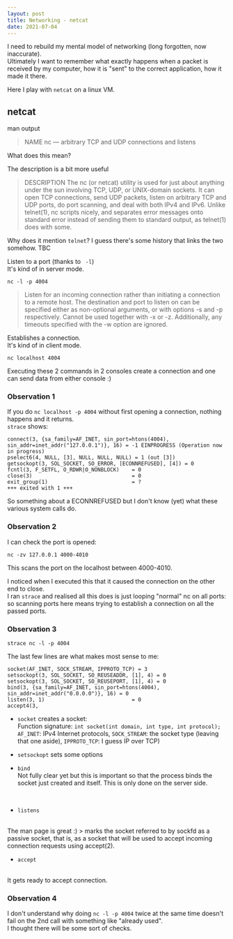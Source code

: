 ```yaml
---
layout: post
title: Networking - netcat
date: 2021-07-04
---
```


I need to rebuild my mental model of networking (long forgotten, now inaccurate).
<br>
Ultimately I want to remember what exactly happens when a packet is received by my computer, how it is "sent" to the correct application, how it made it there.

Here I play with `netcat` on a linux VM.

## netcat

man output

> NAME
> nc — arbitrary TCP and UDP connections and listens

What does this mean?

The description is a bit more useful

> DESCRIPTION
> The nc (or netcat) utility is used for just about anything under the sun involving TCP, UDP, or UNIX-domain sockets.  It can open TCP connections, send UDP packets, listen on arbitrary TCP and UDP ports, do port scanning, and deal with both IPv4 and IPv6.  Unlike telnet(1), nc scripts nicely, and separates error messages onto standard error instead of sending them to standard output, as telnet(1) does with some.

Why does it mention `telnet`? I guess there's some history that links the two somehow. TBC

Listen to a port (thanks to ` -l`)
<br>
It's kind of in server mode.

```
nc -l -p 4004
```


> Listen for an incoming connection rather than initiating a connection to a remote host.  The destination and port to listen on can be specified either as non-optional arguments, or with options -s and -p respectively.  Cannot be used together with -x or -z.  Additionally, any timeouts specified with the -w option are ignored.

Establishes a connection.
<br>
It's kind of in client mode.

```
nc localhost 4004
```

Executing these 2 commands in 2 consoles create a connection and one can send data from either console :)


### Observation 1

If you do `nc localhost -p 4004` without first opening a connection, nothing happens and it returns.
<br>
`strace` shows:

```
connect(3, {sa_family=AF_INET, sin_port=htons(4004), sin_addr=inet_addr("127.0.0.1")}, 16) = -1 EINPROGRESS (Operation now in progress)
pselect6(4, NULL, [3], NULL, NULL, NULL) = 1 (out [3])
getsockopt(3, SOL_SOCKET, SO_ERROR, [ECONNREFUSED], [4]) = 0
fcntl(3, F_SETFL, O_RDWR|O_NONBLOCK)    = 0
close(3)                                = 0
exit_group(1)                           = ?
+++ exited with 1 +++
```

So something about a ECONNREFUSED but I don't know (yet) what these various system calls do.


### Observation 2

I can check the port is opened:

```
nc -zv 127.0.0.1 4000-4010
```

This scans the port on the localhost between 4000-4010.

I noticed when I executed this that it caused the connection on the other end to close.
<br>I ran `strace` and realised all this does is just looping "normal" nc on all ports: so scanning ports here means trying to establish a connection on all the passed ports.


### Observation 3

```
strace nc -l -p 4004
```

The last few lines are what makes most sense to me:

```
socket(AF_INET, SOCK_STREAM, IPPROTO_TCP) = 3
setsockopt(3, SOL_SOCKET, SO_REUSEADDR, [1], 4) = 0
setsockopt(3, SOL_SOCKET, SO_REUSEPORT, [1], 4) = 0
bind(3, {sa_family=AF_INET, sin_port=htons(4004), sin_addr=inet_addr("0.0.0.0")}, 16) = 0
listen(3, 1)                            = 0
accept4(3,
```

* `socket` creates a socket:
<br>Function signature: `int socket(int domain, int type, int protocol);`
<br>`AF_INET`: IPv4 Internet protocols, `SOCK_STREAM`: the socket type (leaving that one aside), `IPPROTO_TCP`: I guess IP over TCP)

* `setsockopt` sets some options

* `bind`
<br>Not fully clear yet but this is important so that the process binds the socket just created and itself. This is only done on the server side.
<br>

* `listens`
<br>
The man page is great :)
> marks the socket referred to by sockfd as a passive socket, that is, as a socket that will be used to accept incoming connection requests using accept(2).

* `accept`
<br>
It gets ready to accept connection.


### Observation 4

I don't understand why doing `nc -l -p 4004` twice at the same time doesn't fail on the 2nd call with something like "already used".
<br>
I thought there will be some sort of checks.

